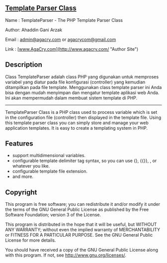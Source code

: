[Template Parser Class](https://github.com/agacry/TemplateParser/ "Template Parser Class")
---------------------

Name  : TemplateParser - The PHP Template Parser Class

Author: Ahaddin Gani Arzak

Email	: [admin@agacry.com](mailto:admin@agacry.com "Site Email") or [agacrycom@gmail.com](mailto:agacrycom@gmail.com "Gmail")

Link	: [www.AgaCry.com](http://www.agacry.com/ "Author Site")


Description
-----------

Class TemplateParser adalah class PHP yang digunakan untuk memproses variabel
yang diatur pada file konfigurasi (controller) yang kemudian ditampilkan pada file template.
Menggunakan class template parser ini Anda bisa dengan mudah menyimpan dan mengatur template aplikasi web Anda.
Ini akan mempermudah dalam membuat sistem template di PHP.

----------

TemplateParser Class is a PHP class used to process variable which is set in
the configuration file (controller) then displayed in the template file.
Using this template parser class you can simply store and manage your web application templates.
It is easy to create a templating system in PHP.


Features
--------

*	support multidimensional variables.
*	configurable template delimiter tag syntax, so you can use {}, {{}}, <!--{}-->, or whatever you like.
*	configurable template file extension.
*	and more.


Copyright
---------

This program is free software; you can redistribute it and/or modify
it under the terms of the GNU General Public License as published by
the Free Software Foundation; version 3 of the License.

This program is distributed in the hope that it will be useful,
but WITHOUT ANY WARRANTY; without even the implied warranty of
MERCHANTABILITY or FITNESS FOR A PARTICULAR PURPOSE.  See the
GNU General Public License for more details.

You should have received a copy of the GNU General Public License
along with this program.  If not, see <http://www.gnu.org/licenses/>.
